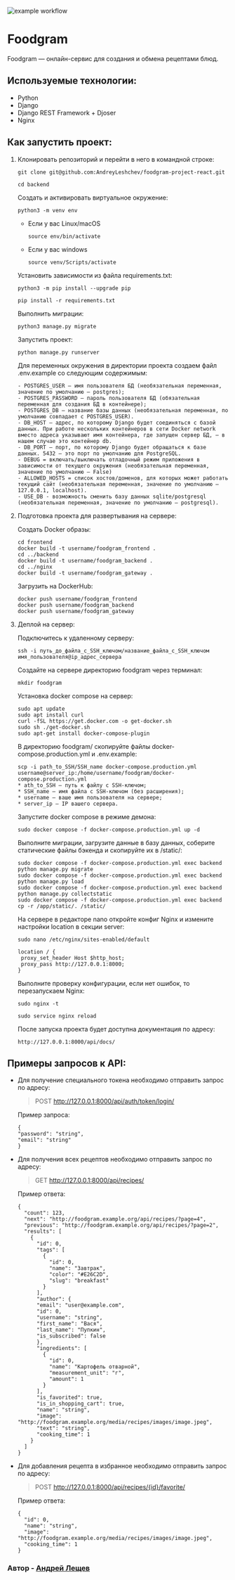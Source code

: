 ![example workflow](https://github.com/AndreyLeshchev/foodgram-project-react/workflows/Foodgram%20workflow/badge.svg) 
# Foodgram
Foodgram — онлайн-сервис для создания и обмена рецептами блюд.

## Используемые технологии:
* Python
* Django
* Django REST Framework + Djoser
* Nginx
## Как запустить проект:

1. Клонировать репозиторий и перейти в него в командной строке:

    ```
    git clone git@github.com:AndreyLeshchev/foodgram-project-react.git
    ```
    ```
    cd backend
    ```

    Cоздать и активировать виртуальное окружение:
    
    ```
    python3 -m venv env
    ```
    
    * Если у вас Linux/macOS
    
        ```
        source env/bin/activate
        ```
    
    * Если у вас windows
    
        ```
        source venv/Scripts/activate
        ```
    
    Установить зависимости из файла requirements.txt:

    ```
    python3 -m pip install --upgrade pip
    ```
    ```
    pip install -r requirements.txt
    ```
    
    Выполнить миграции:

    ```
    python3 manage.py migrate
    ```

    Запустить проект:
    ```
    python manage.py runserver
    ```
    
    Для переменных окружения в директории проекта создаем файл .env.example со следующим содержимым: 
    
    ```
    - POSTGRES_USER — имя пользователя БД (необязательная переменная, значение по умолчанию — postgres);
    - POSTGRES_PASSWORD — пароль пользователя БД (обязательная переменная для создания БД в контейнере);
    - POSTGRES_DB — название базы данных (необязательная переменная, по умолчанию совпадает с POSTGRES_USER).
    - DB_HOST — адрес, по которому Django будет соединяться с базой данных. При работе нескольких контейнеров в сети Docker network вместо адреса указывают имя контейнера, где запущен сервер БД, — в нашем случае это контейнер db.
    - DB_PORT — порт, по которому Django будет обращаться к базе данных. 5432 — это порт по умолчанию для PostgreSQL.
    - DEBUG = включать/выключать отладочный режим приложения в зависимости от текущего окружения (необязательная переменная, значение по умолчанию — False)
    - ALLOWED_HOSTS = список хостов/доменов, для которых может работать текущий сайт (необязательная переменная, значение по умолчанию — 127.0.0.1, localhost).
    - USE_DB - возможность сменить базу данных sqlite/postgresql (необязательная переменная, значение по умолчанию — postgresql).
    ```
2. Подготовка проекта для развертывания на сервере:
   
    Создать Docker образы:
    ```
    cd frontend
    docker build -t username/foodgram_frontend .
    cd ../backend
    docker build -t username/foodgram_backend .
    cd ../nginx
    docker build -t username/foodgram_gateway . 
    ```
    Загрузить на DockerHub:
    ```
    docker push username/foodgram_frontend
    docker push username/foodgram_backend
    docker push username/foodgram_gateway
    ```
3. Деплой на сервер:

   Подключитесь к удаленному серверу:
   ```
   ssh -i путь_до_файла_с_SSH_ключом/название_файла_с_SSH_ключом имя_пользователя@ip_адрес_сервера
   ```
   Создайте на сервере директорию foodgram через терминал:
   ```
   mkdir foodgram
   ```
   Установка docker compose на сервер:
   ```
   sudo apt update
   sudo apt install curl
   curl -fSL https://get.docker.com -o get-docker.sh
   sudo sh ./get-docker.sh
   sudo apt-get install docker-compose-plugin
   ```
   В директорию foodgram/ скопируйте файлы docker-compose.production.yml и .env.example:
   ```
   scp -i path_to_SSH/SSH_name docker-compose.production.yml username@server_ip:/home/username/foodgram/docker-compose.production.yml
   * ath_to_SSH — путь к файлу с SSH-ключом;
   * SSH_name — имя файла с SSH-ключом (без расширения);
   * username — ваше имя пользователя на сервере;
   * server_ip — IP вашего сервера.
   ```
   Запустите docker compose в режиме демона:
   ```
   sudo docker compose -f docker-compose.production.yml up -d
   ```
   Выполните миграции, загрузите данные в базу данных, соберите статические файлы бэкенда и скопируйте их в /static/:
   ```
   sudo docker compose -f docker-compose.production.yml exec backend python manage.py migrate
   sudo docker compose -f docker-compose.production.yml exec backend python manage.py load
   sudo docker compose -f docker-compose.production.yml exec backend python manage.py collectstatic
   sudo docker compose -f docker-compose.production.yml exec backend cp -r /app/static/. /static/
   ```
   На сервере в редакторе nano откройте конфиг Nginx и измените настройки location в секции server:
   ```
   sudo nano /etc/nginx/sites-enabled/default
   ```
   ```
   location / {
    proxy_set_header Host $http_host;
    proxy_pass http://127.0.0.1:8000;
   }
   ```
   Выполните проверку конфигурации, если нет ошибок, то перезапускаем Nginx:
   ```
   sudo nginx -t

   sudo service nginx reload
   ```
   
   После запуска проекта будет доступна документация по адресу:

   ```
   http://127.0.0.1:8000/api/docs/
   ```

## Примеры запросов к API:

* Для получение специального токена необходимо отправить запрос по адресу:

  > POST http://127.0.0.1:8000/api/auth/token/login/

  Пример запроса:

  ```
  {
  "password": "string",
  "email": "string"
  }
  ```
* Для получения всех рецептов необходимо отправить запрос по адресу:
  
  > GET http://127.0.0.1:8000/api/recipes/

  Пример ответа:
  
  ```
  {
    "count": 123,
    "next": "http://foodgram.example.org/api/recipes/?page=4",
    "previous": "http://foodgram.example.org/api/recipes/?page=2",
    "results": [
      {
        "id": 0,
        "tags": [
          {
            "id": 0,
            "name": "Завтрак",
            "color": "#E26C2D",
            "slug": "breakfast"
          }
        ],
        "author": {
        "email": "user@example.com",
        "id": 0,
        "username": "string",
        "first_name": "Вася",
        "last_name": "Пупкин",
        "is_subscribed": false
        },
        "ingredients": [
          {
            "id": 0,
            "name": "Картофель отварной",
            "measurement_unit": "г",
            "amount": 1
          }
        ],
        "is_favorited": true,
        "is_in_shopping_cart": true,
        "name": "string",
        "image": "http://foodgram.example.org/media/recipes/images/image.jpeg",
        "text": "string",
        "cooking_time": 1
      }
    ]
  }
  ```

* Для добавления рецепта в избранное необходимо отправить запрос по адресу:

  > POST http://127.0.0.1:8000/api/recipes/{id}/favorite/
  
  Пример ответа:
    
  ```
  {
    "id": 0,
    "name": "string",
    "image": "http://foodgram.example.org/media/recipes/images/image.jpeg",
    "cooking_time": 1
  }
  ```

### Автор - [Андрей Лещев](https://github.com/AndreyLeshchev)
